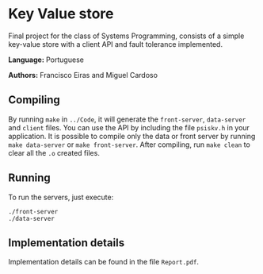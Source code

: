# Key Value store
Final project for the class of Systems Programming, consists of a simple key-value store with a client API and fault tolerance implemented.

**Language:** Portuguese

**Authors:** Francisco Eiras and Miguel Cardoso

## Compiling

By running `make` in `../Code`, it will generate the `front-server`, `data-server` and `client` files. You can use the API by including the file `psiskv.h` in your application. It is possible to compile only the data or front server by running `make data-server` or `make front-server`. After compiling, run `make clean` to clear all the `.o` created files.

## Running

To run the servers, just execute:

```
./front-server
./data-server
```

## Implementation details

Implementation details can be found in the file `Report.pdf`.
